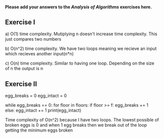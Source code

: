 #### Please add your answers to the ***Analysis of  Algorithms*** exercises here.

## Exercise I

a) O(1) time complexity. Mutiplying n doesn't increase time complexity. This just compares two numbers


b) O(n^2) time complexity. We have two loops meaning we recieve an input which recieves another input(n*n)


c) O(n) time complexity. Similar to having one loop. Depending on the size of n the output is n

## Exercise II

egg_breaks = 0
egg_intact = 0

while egg_breaks == 0:
    for floor in floors:
        if floor >= f:
            egg_breaks += 1
        else:
            egg_intact += 1
print(egg_intact)

Time complexity of O(n^2) because I have two loops. The lowest possible of broken eggs is 0 and when 1 egg breaks then we break out of the loop getting the minimum eggs broken

